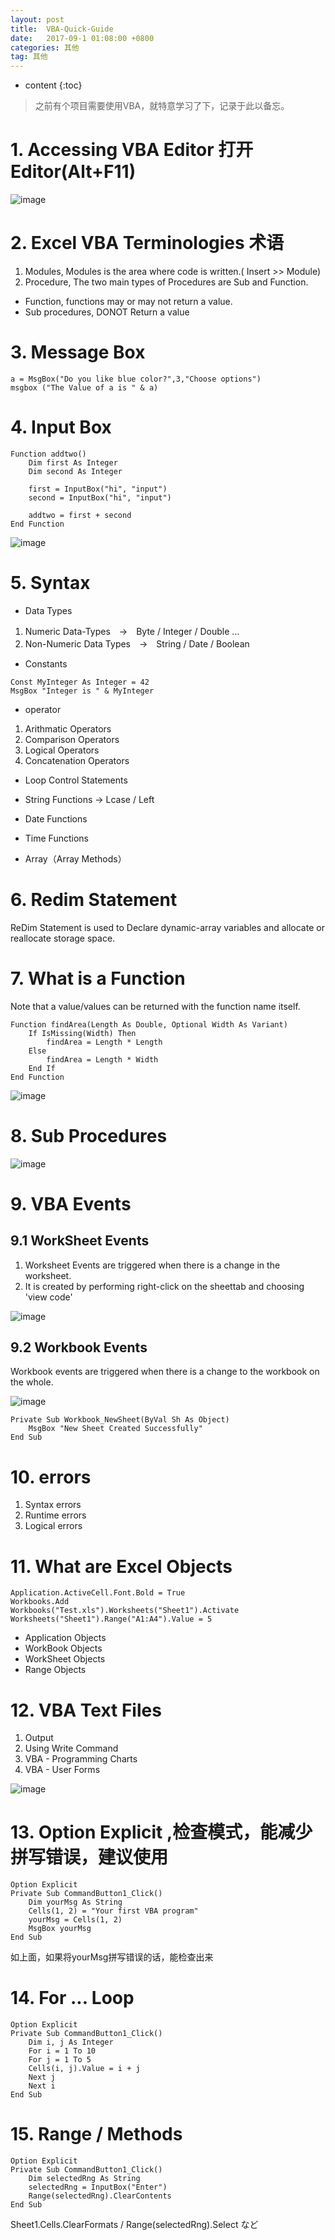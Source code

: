 ```yaml
---
layout: post
title:  VBA-Quick-Guide
date:   2017-09-1 01:08:00 +0800
categories: 其他
tag: 其他
---
```

* content
{:toc}

> 之前有个项目需要使用VBA，就特意学习了下，记录于此以备忘。

# 1. Accessing VBA Editor 打开Editor(Alt+F11)

![image](https://user-images.githubusercontent.com/18595935/30235846-0b4ce654-9549-11e7-8e11-74fd41a1cffd.png)

# 2. Excel VBA Terminologies 术语

1. Modules,  Modules is the area where code is written.( Insert >> Module)
2. Procedure, The two main types of Procedures are Sub and Function.
 - Function, functions may or may not return a value.
 - Sub procedures, DONOT Return a value

# 3. Message Box

```
a = MsgBox("Do you like blue color?",3,"Choose options")
msgbox ("The Value of a is " & a)
```

# 4. Input Box

```
Function addtwo()
    Dim first As Integer
    Dim second As Integer

    first = InputBox("hi", "input")
    second = InputBox("hi", "input")

    addtwo = first + second
End Function
```

![image](https://user-images.githubusercontent.com/18595935/30235865-6f6da1a0-9549-11e7-94cb-a4e677efd7d3.png)



# 5. Syntax

- Data Types
 1. Numeric Data-Types　→　Byte / Integer / Double …
 2. Non-Numeric Data Types　→　String / Date / Boolean

- Constants

```
Const MyInteger As Integer = 42
MsgBox "Integer is " & MyInteger
```

- operator
1. Arithmatic Operators
2. Comparison Operators
3. Logical Operators
4. Concatenation Operators

- Loop Control Statements

- String Functions → Lcase / Left

- Date Functions

- Time Functions

- Array（Array Methods）





# 6. Redim Statement

ReDim Statement is used to Declare dynamic-array variables and allocate or reallocate storage space.

# 7. What is a Function
Note that a value/values can be returned with the function name itself.

```
Function findArea(Length As Double, Optional Width As Variant)
    If IsMissing(Width) Then        
        findArea = Length * Length
    Else
        findArea = Length * Width
    End If
End Function
```

![image](https://user-images.githubusercontent.com/18595935/30235937-cb708dd6-954a-11e7-90d3-6486d6e2fc9c.png)



# 8. Sub Procedures

![image](https://user-images.githubusercontent.com/18595935/30235943-e8b537d4-954a-11e7-9513-aebfda92986b.png)

# 9. VBA Events

## 9.1  WorkSheet Events

1. Worksheet Events are triggered when there is a change in the worksheet.
2. It is created by performing right-click on the sheettab and choosing 'view code'

![image](https://user-images.githubusercontent.com/18595935/30235958-1eeb1030-954b-11e7-81fa-733c42201d88.png)

## 9.2 Workbook Events

Workbook events are triggered when there is a change to the workbook on the whole.

![image](https://user-images.githubusercontent.com/18595935/30235968-445f7e96-954b-11e7-966e-d17bfb86a5b6.png)

```
Private Sub Workbook_NewSheet(ByVal Sh As Object)
    MsgBox "New Sheet Created Successfully"
End Sub
```

# 10. errors

1. Syntax errors
2. Runtime errors
3. Logical errors

# 11. What are Excel Objects

```
Application.ActiveCell.Font.Bold = True
Workbooks.Add
Workbooks("Test.xls").Worksheets("Sheet1").Activate
Worksheets("Sheet1").Range("A1:A4").Value = 5
```

- Application Objects
- WorkBook Objects
- WorkSheet Objects
- Range Objects


# 12. VBA Text Files
1. Output
2. Using Write Command
3. VBA - Programming Charts
4. VBA - User Forms

![image](https://user-images.githubusercontent.com/18595935/30235997-bd766826-954b-11e7-896f-cb68796a056d.png)

# 13. Option Explicit ,检查模式，能减少拼写错误，建议使用

```
Option Explicit
Private Sub CommandButton1_Click()
    Dim yourMsg As String
    Cells(1, 2) = "Your first VBA program"
    yourMsg = Cells(1, 2)
    MsgBox yourMsg
End Sub
```
如上面，如果将yourMsg拼写错误的话，能检查出来

# 14. For ... Loop

```
Option Explicit
Private Sub CommandButton1_Click()
    Dim i, j As Integer
    For i = 1 To 10
    For j = 1 To 5
    Cells(i, j).Value = i + j
    Next j
    Next i
End Sub
```


# 15. Range / Methods

```
Option Explicit
Private Sub CommandButton1_Click()
    Dim selectedRng As String
    selectedRng = InputBox("Enter")
    Range(selectedRng).ClearContents
End Sub
```
Sheet1.Cells.ClearFormats  / Range(selectedRng).Select  など

